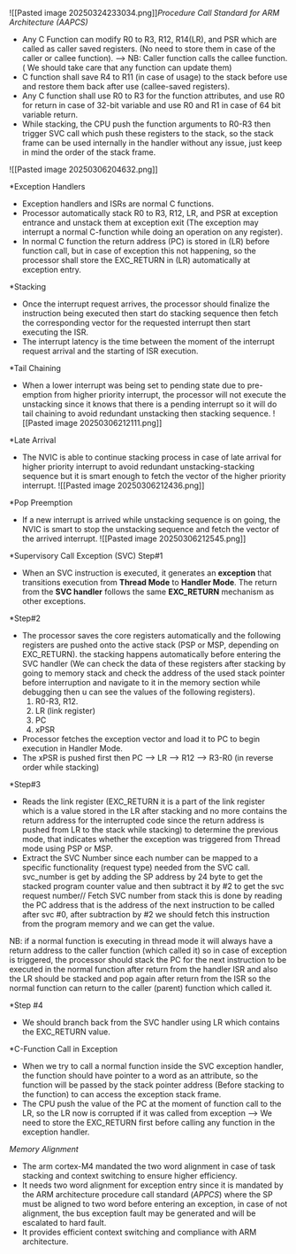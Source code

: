 ![[Pasted image 20250324233034.png]]*Procedure Call Standard for ARM Architecture (AAPCS)*
* Any C Function can modify R0 to R3, R12, R14(LR), and PSR which are called as caller saved registers. (No need to store them in case of the caller or callee function). --> NB: Caller function calls the callee function. ( We should take care that any function can update them)
* C function shall save R4 to R11 (in case of usage) to the stack before use and restore them back after use (callee-saved registers).
* Any C function shall use R0 to R3 for the function attributes, and use R0 for return in case of 32-bit variable and use R0 and R1 in case of 64 bit variable return. 
* While stacking, the CPU push the function arguments to R0-R3 then trigger SVC call which push these registers to the stack, so the stack frame can be used internally in the handler without any issue, just keep in mind the order of the stack frame.
 
![[Pasted image 20250306204632.png]]


*Exception Handlers
* Exception handlers and ISRs are normal C functions.
* Processor automatically stack R0 to R3, R12, LR, and PSR at exception entrance and unstack them at exception exit (The exception may interrupt a normal C-function while doing an operation on any register).
* In normal C function the return address (PC) is stored in (LR) before function call, but in case of exception this not happening, so the processor shall store the EXC_RETURN in (LR) automatically at exception entry.

*Stacking 
* Once the interrupt request arrives, the processor should finalize the instruction being executed then start do stacking sequence then fetch the corresponding vector for the requested interrupt then start executing the ISR.
* The interrupt latency is the time between the moment of the interrupt request arrival and the starting of ISR execution.

*Tail Chaining
* When a lower interrupt was being set to pending state due to pre-emption from higher priority interrupt, the processor will not execute the unstacking since it knows that there is a pending interrupt so it will do tail chaining to avoid redundant unstacking then stacking sequence.
![[Pasted image 20250306212111.png]]

*Late Arrival 
* The NVIC is able to continue stacking process in case of late arrival for higher priority interrupt to avoid redundant unstacking-stacking sequence but it is smart enough to fetch the vector of the higher priority interrupt.
![[Pasted image 20250306212436.png]]

*Pop Preemption
* If a new interrupt is arrived while unstacking sequence is on going, the NVIC is smart to stop the unstacking sequence and fetch the vector of the arrived interrupt.
![[Pasted image 20250306212545.png]]

*Supervisory Call  Exception (SVC) 
Step#1
* When an SVC instruction is executed, it generates an **exception** that transitions execution from **Thread Mode** to **Handler Mode**. The return from the **SVC handler** follows the same **EXC_RETURN** mechanism as other exceptions. 

*Step#2 
* The processor saves the core registers automatically and the following registers are pushed onto the active stack (PSP or MSP, depending on EXC_RETURN). the stacking happens automatically before entering the SVC handler (We can check the data of these registers after stacking by going to memory stack and check the address of the used stack pointer before interruption and navigate to it in the memory section while debugging then u can see the values of the following registers).
	1. R0-R3, R12.
	2. LR (link register)
	3. PC
	4. xPSR
* Processor fetches the exception vector and load it to PC to begin execution in Handler Mode.
* The xPSR is pushed first then PC --> LR --> R12 --> R3-R0 (in reverse order while stacking)

*Step#3
* Reads the link register (EXC_RETURN it is a part of the link register which is a value stored in the LR after stacking and no more contains the return address for the interrupted code since the return address is pushed from LR to the stack while stacking) to determine the previous mode, that indicates whether the exception was triggered from Thread mode using PSP or MSP.
* Extract the SVC Number since each number can be mapped to a specific functionality (request type) needed from the SVC call.
	 svc_number is get by adding the SP address by 24 byte to get the stacked program counter value and then subtract it by #2 to get the svc request number// Fetch SVC number from stack this is done by reading the PC address that is the address of the next instruction to be called after svc #0, after subtraction by #2 we should fetch this instruction from the program memory and we can get the value. 


NB: if a normal function is executing in thread mode it will always have a return address to the caller function (which called it) so in case of exception is triggered, the processor should stack the PC for the next instruction to be executed in the normal function after return from the handler ISR and also the LR should be stacked and pop again after return from the ISR so the normal function can return to the caller (parent) function which called it. 

*Step #4 
* We should branch back from the SVC handler using LR which contains the EXC_RETURN value.


*C-Function Call in Exception 
* When we try to call a normal function inside the SVC exception handler, the function should have pointer to a word as an attribute, so the function will be passed by the stack pointer address (Before stacking to the function) to can access the exception stack frame.  
* The CPU push the value of the PC at the moment of function call to the LR, so the LR now is corrupted if it was called from exception --> We need to store the EXC_RETURN first before calling any function in the exception handler. 


*Memory Alignment*
* The arm cortex-M4 mandated the two word alignment in case of task stacking and context switching to ensure higher efficiency. 
* It needs two word alignment for exception entry since it is mandated by the ARM architecture procedure call standard (*APPCS*) where the SP must be aligned to two word before entering an exception, in case of not alignment, the bus exception fault may be generated and will be escalated to hard fault.
* It provides efficient context switching and compliance with ARM architecture.